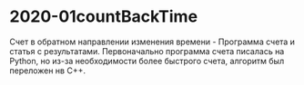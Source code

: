 # 2020-01countBackTime
Счет в обратном направлении изменения времени - Программа счета и статья с результатами.
Первоначально программа счета писалась на Python, но из-за необходимости более быстрого счета, алгоритм был переложен нв С++.
